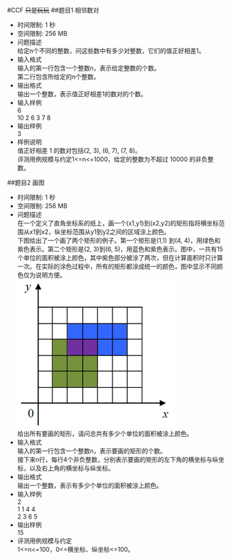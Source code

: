 #CCF
<del>只是玩玩</del>
##题目1 相邻数对
- 时间限制: 1 秒
- 空间限制: 256 MB
- 问题描述
</br>给定n个不同的整数，问这些数中有多少对整数，它们的值正好相差1。
- 输入格式
</br>输入的第一行包含一个整数n，表示给定整数的个数。
</br>第二行包含所给定的n个整数。
- 输出格式
</br>输出一个整数，表示值正好相差1的数对的个数。
- 输入样例
</br>6
</br>10 2 6 3 7 8
- 输出样例
</br>3
- 样例说明
</br>值正好相差 1 的数对包括(2, 3), (6, 7), (7, 8)。
</br>评测用例规模与约定1<=n<=1000，给定的整数为不超过 10000 的非负整数。

##题目2 画图
- 时间限制: 1 秒
- 空间限制: 256 MB
- 问题描述
</br>在一个定义了直角坐标系的纸上，画一个(x1,y1)到(x2,y2)的矩形指将横坐标范围从x1到x2，纵坐标范围从y1到y2之间的区域涂上颜色。
</br>下图给出了一个画了两个矩形的例子。第一个矩形是(1,1) 到(4, 4)，用绿色和紫色表示。第二个矩形是(2, 3)到(6, 5)，用蓝色和紫色表示。图中，一共有15个单位的面积被涂上颜色，其中紫色部分被涂了两次，但在计算面积时只计算一次。在实际的涂色过程中，所有的矩形都涂成统一的颜色，图中显示不同颜色仅为说明方便。
![draw](/draw/draw.png)
</br>给出所有要画的矩形，请问总共有多少个单位的面积被涂上颜色。
- 输入格式
</br>输入的第一行包含一个整数n，表示要画的矩形的个数。
</br>接下来n行，每行4个非负整数，分别表示要画的矩形的左下角的横坐标与纵坐标，以及右上角的横坐标与纵坐标。
- 输出格式
</br>输出一个整数，表示有多少个单位的面积被涂上颜色。
- 输入样例
</br>2
</br>1 1 4 4
</br>2 3 6 5
- 输出样例
</br>15
- 评测用例规模与约定
</br>1<=n<=100，0<=横坐标、纵坐标<=100。
